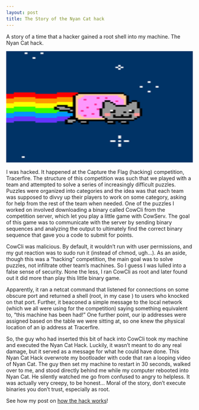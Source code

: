 ```yaml
---
layout: post
title: The Story of the Nyan Cat hack
---
```


A story of a time that a hacker gained a root shell into my machine. The Nyan Cat hack.

<center>
<img src="/assets/nyan.png" alt="nyan" width="100%" height="300px"/>
</center>


I was hacked. It happened at the Capture the Flag (hacking) competition, Tracerfire. The structure of this competition was such that we played with a team and attempted to solve a series of increasingly difficult puzzles. Puzzles were organized into categories and the idea was that each team was supposed to divvy up their players to work on some category, asking for help from the rest of the team when needed. One of the puzzles I worked on involved downloading
a binary called CowCli from the competition server, which let you play a little game with CowServ. The goal of this game was to communicate with the server by sending binary sequences and analyzing the output to ultimately find the correct binary sequence that gave you a code to submit for points.

CowCli was malicious. By default, it wouldn’t run with user permissions, and my gut reaction was to sudo run it (instead of chmod, ugh…). As an aside, though this was a “hacking” competition, the main goal was to solve puzzles, not infiltrate other team’s machines. So I guess I was lulled into a false sense of security. None the less, I ran CowCli as root and later found out it did more than play this little binary game.

Apparently, it ran a netcat command that listened for connections on some obscure port and returned a shell (root, in my case ) to users who knocked on that port. Further, it beaconed a simple message to the local network (which we all were using for the competition) saying something equivalent to, “this machine has been had!” One further point, our ip addresses were assigned based on the table we were sitting at, so one knew the physical location of an ip address at Tracerfire.

So, the guy who had inserted this bit of hack into CowCli took my machine and executed the Nyan Cat Hack. Luckily, it wasn’t meant to do any real damage, but it served as a message for what he could have done. This Nyan Cat Hack overwrote my bootloader with code that ran a looping video of Nyan Cat. The guy then set my machine to restart in 30 seconds, walked over to me, and stood directly behind me while my computer rebooted into Nyan Cat. He silently watched me go from confused to angry to helpless. It was actually very creepy, to be honest… Moral of the story, don’t execute binaries you don’t trust, especially as root.

See how my post on <a href="/2012/10/02/nyan_how_to.html">how the hack works</a>!
